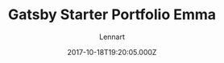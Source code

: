 ---
title: Gatsby Starter Portfolio Emma
github: https://github.com/LekoArts/gatsby-starter-portfolio-emma
demo: https://emma.lekoarts.de/
author: Lennart
ssg:
  - Gatsby
cms:
  - Markdown
date: 2017-10-18T19:20:05.000Z
description: >-
  Minimalistic portfolio with full-width grid, page transitions, support for
  additional MDX pages, and a focus on large images. Especially designers and/or
  photographers will love this theme! Built with MDX and Theme UI.
draft: true
publish_date: '2017-10-18T19:20:05Z'
update_date: '2022-08-04T10:18:58Z'
github_star: 267
github_fork: 77
---